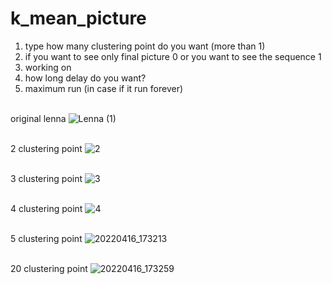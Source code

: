 # k_mean_picture

1. type how many clustering point do you want (more than 1)
2. if you want to see only final picture 0 or you want to see the sequence 1
3. working on
4. how long delay do you want?
5. maximum run (in case if it run forever)

<br>original lenna
![Lenna (1)](https://user-images.githubusercontent.com/58541374/163668456-0ac9c39f-e065-4739-bb99-9e75ef280832.png)


<br>2 clustering point
![2](https://user-images.githubusercontent.com/58541374/163668416-f06eb05e-2eca-4d4a-8bd4-8e790fdc0d88.png)

<br>3 clustering point
![3](https://user-images.githubusercontent.com/58541374/163668420-fba126b8-7fb9-4c7b-9b2d-1f7d6b0a39d6.png)

<br>4 clustering point
![4](https://user-images.githubusercontent.com/58541374/163668422-73d21eb2-b57c-49a3-a241-e6720510c94a.png)

<br>5 clustering point
![20220416_173213](https://user-images.githubusercontent.com/58541374/163668424-b54d7281-6474-406f-9be1-973d32f9f831.png)

<br>20 clustering point
![20220416_173259](https://user-images.githubusercontent.com/58541374/163668437-81255c4e-6056-4014-b2a1-8f6be064e996.png)
